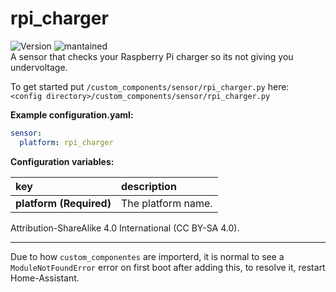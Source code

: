 # rpi_charger
  
![Version](https://img.shields.io/badge/version-0.0.1-green.svg?style=for-the-badge) ![mantained](https://img.shields.io/maintenance/yes/2018.svg?style=for-the-badge)   
A sensor that checks your Raspberry Pi charger so its not giving you undervoltage.
  
To get started put `/custom_components/sensor/rpi_charger.py` here:  
`<config directory>/custom_components/sensor/rpi_charger.py`  
  
**Example configuration.yaml:**
```yaml
sensor:
  platform: rpi_charger
```
**Configuration variables:**  
  
key | description  
:--- | :---  
**platform (Required)** | The platform name.  
  
  
Attribution-ShareAlike 4.0 International (CC BY-SA 4.0).  
***
Due to how `custom_componentes` are importerd, it is normal to see a `ModuleNotFoundError` error on first boot after adding this, to resolve it, restart Home-Assistant.